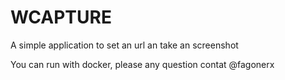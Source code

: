 # WCAPTURE

A simple application to set an url an take an screenshot
 
You can run with docker, please any question contat
@fagonerx